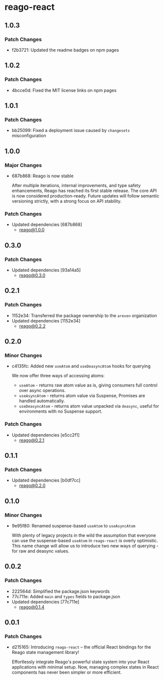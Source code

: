 # reago-react

## 1.0.3

### Patch Changes

- f2b3721: Updated the readme badges on npm pages

## 1.0.2

### Patch Changes

- 4bcce0d: Fixed the MIT license links on npm pages

## 1.0.1

### Patch Changes

- bb25099: Fixed a deployment issue caused by `changesets` misconfiguration

## 1.0.0

### Major Changes

- 687b868: Reago is now stable

  After multiple iterations, internal improvements, and type safety enhancements, Reago has reached its
  first stable release. The core API is now considered production-ready. Future updates will follow semantic
  versioning strictly, with a strong focus on API stability.

### Patch Changes

- Updated dependencies [687b868]
  - reago@1.0.0

## 0.3.0

### Patch Changes

- Updated dependencies [93a14a5]
  - reago@0.3.0

## 0.2.1

### Patch Changes

- 1152e34: Transferred the package ownership to the `areven` organization
- Updated dependencies [1152e34]
  - reago@0.2.2

## 0.2.0

### Minor Changes

- c4135fc: Added new `useAtom` and `useDeasyncAtom` hooks for querying

  We now offer three ways of accessing atoms:

  - `useAtom` - returns raw atom value as is, giving consumers full control over async operations.
  - `useAsyncAtom` - returns atom value via Suspense, Promises are handled automatically.
  - `useDeasyncAtom` - returns atom value unpacked via `deasync`, useful for environments with no Suspense support.

### Patch Changes

- Updated dependencies [e5cc2f1]
  - reago@0.2.1

## 0.1.1

### Patch Changes

- Updated dependencies [b0df7cc]
  - reago@0.2.0

## 0.1.0

### Minor Changes

- 9e95f80: Renamed suspense-based `useAtom` to `useAsyncAtom`

  With plenty of legacy projects in the wild the assumption that everyone can use the suspense-based
  `useAtom` in `reago-react` is overly optimistic. This name change will allow us to introduce two
  new ways of querying - for raw and deasync values.

## 0.0.2

### Patch Changes

- 222564d: Simplified the package.json keywords
- 77c711e: Added `main` and `types` fields to package.json
- Updated dependencies [77c711e]
  - reago@0.1.4

## 0.0.1

### Patch Changes

- d215165: Introducing `reago-react` – the official React bindings for the Reago state management library!

  Effortlessly integrate Reago's powerful state system into your React applications with
  minimal setup. Now, managing complex states in React components has never been simpler or
  more efficient.
